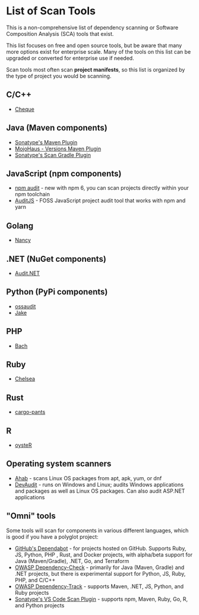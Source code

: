 # List of Scan Tools

This is a non-comprehensive list of dependency scanning or Software Composition Analysis (SCA) tools that exist.

This list focuses on free and open source tools, but be aware that many more options exist for enterprise scale. Many
of the tools on this list can be upgraded or converted for enterprise use if needed.

Scan tools most often scan **project manifests**, so this list is organized by the type of project you would be
scanning.

## C/C++

* [Cheque](https://github.com/sonatype-nexus-community/cheque)

## Java (Maven components)

* [Sonatype's Maven Plugin](https://sonatype.github.io/ossindex-maven/maven-plugin/)
* [MojoHaus - Versions Maven Plugin](https://www.mojohaus.org/versions-maven-plugin/)
* [Sonatype's Scan Gradle Plugin](https://github.com/sonatype-nexus-community/scan-gradle-plugin)

## JavaScript (npm components)

* [npm audit](https://docs.npmjs.com/cli/v6/commands/npm-audit) - new with npm 6, you can scan projects directly
 within your npm toolchain
* [AuditJS](https://www.npmjs.com/package/auditjs) - FOSS JavaScript project audit tool that works with npm and yarn

## Golang

* [Nancy](https://github.com/sonatype-nexus-community/nancy)

## .NET (NuGet components)

* [Audit.NET](https://marketplace.visualstudio.com/items?itemName=VorSecurity.AuditNet)

## Python (PyPi components)

* [ossaudit](https://github.com/illikainen/ossaudit)
* [Jake](https://github.com/sonatype-nexus-community/jake)

## PHP

* [Bach](https://github.com/sonatype-nexus-community/bach)

## Ruby

* [Chelsea](https://github.com/sonatype-nexus-community/chelsea)

## Rust

* [cargo-pants](https://github.com/sonatype-nexus-community/cargo-pants)

## R

* [oysteR](https://github.com/sonatype-nexus-community/oysteR)

## Operating system scanners

* [Ahab](https://github.com/sonatype-nexus-community/ahab) - scans Linux OS packages from apt, apk, yum, or dnf
* [DevAudit](https://github.com/sonatype-nexus-community/DevAudit) - runs on Windows and Linux; audits Windows
 applications and packages as well as Linux OS packages. Can also audit ASP.NET applications

## "Omni" tools

Some tools will scan for components in various different languages, which is good if you have a polyglot project:

* [GitHub's Dependabot](https://dependabot.com/) - for projects hosted on GitHub. Supports Ruby, JS, Python, PHP
, Rust, and Docker projects, with alpha/beta support for Java (Maven/Gradle), .NET, Go, and Terraform
* [OWASP Dependency-Check](https://owasp.org/www-project-dependency-check/) - primarily for Java (Maven, Gradle) and
 .NET projects, but there is experimental support for Python, JS, Ruby, PHP, and C/C++
* [OWASP Dependency-Track](https://owasp.org/www-project-dependency-track/) - supports Maven, .NET, JS, Python, and
 Ruby projects
* [Sonatype's VS Code Scan Plugin](https://marketplace.visualstudio.com/items?itemName=SonatypeCommunity.vscode-iq-plugin) - supports 
 npm, Maven, Ruby, Go, R, and Python projects
